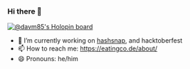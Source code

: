 ### Hi there 👋

[![@davm85's Holopin board](https://holopin.io/api/user/board?user=davm85)](https://holopin.io/@davm85)

- 🔭 I’m currently working on [hashsnap](https://github.com/dav-m85/hashsnap), and hacktoberfest
- 📫 How to reach me: https://eatingco.de/about/
- 😄 Pronouns: he/him
